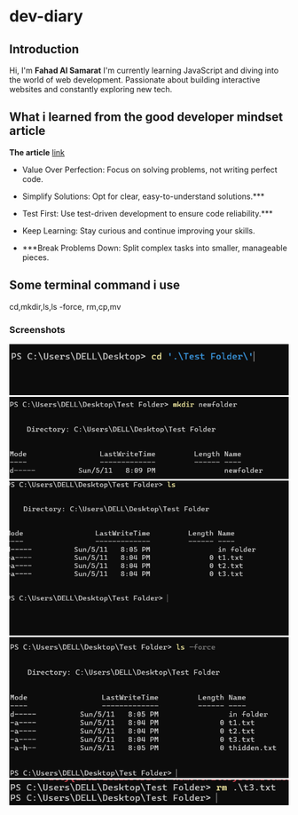 # dev-diary

## Introduction

Hi, I'm **Fahad Al Samarat**
I'm currently learning JavaScript and diving into the world of web development.
Passionate about building interactive websites and constantly exploring new tech.

## What i learned from the good developer mindset article

**The article**
[link](https://www.bomberbot.com/software-development/learn-the-fundamentals-of-a-good-developer-mindset-in-15-minutes/)

- Value Over Perfection: Focus on solving problems, not writing perfect code.

- Simplify Solutions: Opt for clear, easy-to-understand solutions.***

- Test First: Use test-driven development to ensure code reliability.***

- Keep Learning: Stay curious and continue improving your skills.

- ***Break Problems Down: Split complex tasks into smaller, manageable pieces.

## Some terminal command i use

cd,mkdir,ls,ls -force, rm,cp,mv

### Screenshots

![Terminal](Images/cd.png)
![Terminal](Images/mkdir.png)
![Terminal](Images/ls.png)
![Terminal](Images/lsh.png)
![Terminal](Images/rm.png)